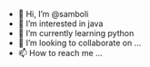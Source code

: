 - 👋 Hi, I’m @samboli
- 👀 I’m interested in java
- 🌱 I’m currently learning python
- 💞️ I’m looking to collaborate on ...
- 📫 How to reach me ...

<!---
samboli/samboli is a ✨ special ✨ repository because its `README.md` (this file) appears on your GitHub profile.
You can click the Preview link to take a look at your changes.
--->
